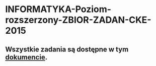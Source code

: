 # INFORMATYKA-Poziom-rozszerzony-ZBIOR-ZADAN-CKE-2015

## Wszystkie zadania są dostępne w tym [dokumencie](https://www.oke.waw.pl/new/download/files/File/CKE/2016/mat/Matura_Zbi%c3%b3r_zada%c5%84_Informatyka.pdf).